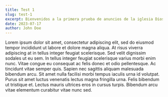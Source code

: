```yaml
---
title: Test 1
slug: test-1
excerpt: Bienvenidos a la primera prueba de anuncios de la iglesia Dios Proveera! Jesús VIVE!!!
date: 2023-07-17
author: John Doe
---
```


Lorem ipsum dolor sit amet, consectetur adipiscing elit, sed do eiusmod tempor incididunt ut labore et dolore magna aliqua. At risus viverra adipiscing at in tellus integer feugiat scelerisque. Sed velit dignissim sodales ut eu sem. In tellus integer feugiat scelerisque varius morbi enim nunc. Vitae congue eu consequat ac felis donec et odio pellentesque. Ac tincidunt vitae semper quis. Sapien nec sagittis aliquam malesuada bibendum arcu. Sit amet nulla facilisi morbi tempus iaculis urna id volutpat. Purus sit amet luctus venenatis lectus magna fringilla urna. Felis bibendum ut tristique et. Lectus mauris ultrices eros in cursus turpis. Bibendum arcu vitae elementum curabitur vitae nunc sed.
